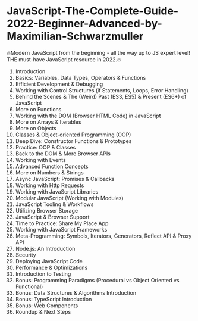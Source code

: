 # JavaScript-The-Complete-Guide-2022-Beginner-Advanced-by-Maximilian-Schwarzmuller
🔥Modern JavaScript from the beginning - all the way up to JS expert level! THE must-have JavaScript resource in 2022.🔥

 1.  Introduction
 2.  Basics: Variables, Data Types, Operators & Functions
 3.  Efficient Development & Debugging
 4.  Working with Control Structures (if Statements, Loops, Error Handling)
 5.  Behind the Scenes & The (Weird) Past (ES3, ES5) & Present (ES6+) of JavaScript
 6.  More on Functions
 7.  Working with the DOM (Browser HTML Code) in JavaScript
 8.  More on Arrays & Iterables
 9.  More on Objects
10.  Classes & Object-oriented Programming (OOP)
11.  Deep Dive: Constructor Functions & Prototypes
12.  Practice: OOP & Classes
13.  Back to the DOM & More Browser APIs
14.  Working with Events
15.  Advanced Function Concepts
16.  More on Numbers & Strings
17.  Async JavaScript: Promises & Callbacks
18.  Working with Http Requests
19.  Working with JavaScript Libraries
20.  Modular JavaScript (Working with Modules)
21.  JavaScript Tooling & Workflows
22.  Utilizing Browser Storage
23.  JavaScript & Browser Support
24.  Time to Practice: Share My Place App
25.  Working with JavaScript Frameworks
26.  Meta-Programming: Symbols, Iterators, Generators, Reflect API & Proxy API
27.  Node.js: An Introduction
28.  Security
29.  Deploying JavaScript Code
30.  Performance & Optimizations
31.  Introduction to Testing
32.  Bonus: Programming Paradigms (Procedural vs Object Oriented vs Functional)
33.  Bonus: Data Structures & Algorithms Introduction
34.  Bonus: TypeScript Introduction
34.  Bonus: Web Components
34.  Roundup & Next Steps





